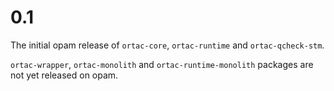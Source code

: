 # 0.1

The initial opam release of `ortac-core`, `ortac-runtime` and `ortac-qcheck-stm`.

`ortac-wrapper`, `ortac-monolith` and `ortac-runtime-monolith` packages are not yet released on opam.
